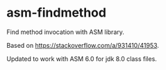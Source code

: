 # asm-findmethod
Find method invocation with ASM library.

Based on https://stackoverflow.com/a/931410/41953.

Updated to work with ASM 6.0 for jdk 8.0 class files.
